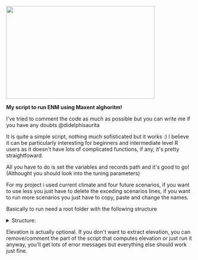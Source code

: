 <img src="https://user-images.githubusercontent.com/52681915/117520421-7b0b2480-af7e-11eb-8456-9dd8280120f0.png" width="400" height="250">



**My script to run ENM using Maxent alghoritm!**

I've tried to comment the code as much as possible but you can write me if you have any doubts @didelphisaurita 

It is quite a simple script, nothing much sofisticated but it works :) I believe it can be particularly interesting for beginners and intermediate level R users as it doesn't have lots of complicated functions, if any, it's pretty straightfoward. 



All you have to do is set the variables and records path and it's good to go! (Althought you should look into the tuning parameters) 

For my project i used current climate and four future scenarios, if you want to use less you just have to delete the exceding scenarios lines, if you want to run more scenarios you just have to copy, paste and change the names.

Basically to run need a root folder with the following structure

<details><summary>Structure:</summary>
    <pre>

```console

├── Data
│   ├── elev
│   │   └── elevation.tif
│   ├── raster
│   │   ├── current
│   │   │   ├── variables.tif
│   │   ├── RCP26
│   │   │   ├── variables.tif
│   │   ├── RCP45
│   │   │   ├── variables.tif
│   │   ├── RCP60
│   │   │   ├── variables.tif
│   │   └── RCP85
│   │   │   ├── variables.tif
│   └── records
│       ├── records_lhq
│       │   ├── Records Akodon cursor.csv
│       │   ├── Records Akodon montensis.csv

```
 </pre>
   </details>
   
Elevation is actually optional. If you don't want to extract elevation, you can remove/comment the part of the script that computes elevation or just run it anyway, you'll get lots of error messages but everything else should work just fine.
   
